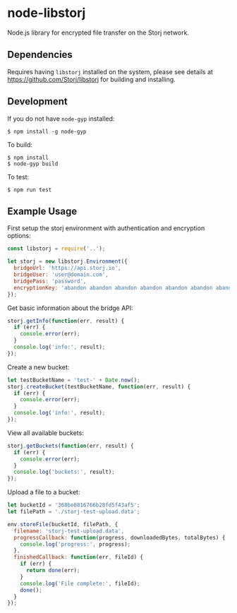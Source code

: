 # node-libstorj

Node.js library for encrypted file transfer on the Storj network.

## Dependencies

Requires having `libstorj` installed on the system, please see details at https://github.com/Storj/libstorj for building and installing.

## Development

If you do not have `node-gyp` installed:

```
$ npm install -g node-gyp
```

To build:

```
$ npm install
$ node-gyp build
```

To test:

```
$ npm run test
```

## Example Usage

First setup the storj environment with authentication and encryption options:

```js
const libstorj = require('..');

let storj = new libstorj.Environment({
  bridgeUrl: 'https://api.storj.io',
  bridgeUser: 'user@domain.com',
  bridgePass: 'password',
  encryptionKey: 'abandon abandon abandon abandon abandon abandon abandon abandon abandon abandon abandon about'
});
```


Get basic information about the bridge API:
```js
storj.getInfo(function(err, result) {
  if (err) {
    console.error(err);
  }
  console.log('info:', result);
});
```

Create a new bucket:
```js
let testBucketName = 'test-' + Date.now();
storj.createBucket(testBucketName, function(err, result) {
  if (err) {
    console.error(err);
  }
  console.log('info:', result);
});
```

View all available buckets:
```js
storj.getBuckets(function(err, result) {
  if (err) {
    console.error(err);
  }
  console.log('buckets:', result);
});
```

Upload a file to a bucket:
```js
let bucketId = '368be0816766b28fd5f43af5';
let filePath = './storj-test-upload.data';

env.storeFile(bucketId, filePath, {
  filename: 'storj-test-upload.data',
  progressCallback: function(progress, downloadedBytes, totalBytes) {
    console.log('progress:', progress);
  },
  finishedCallback: function(err, fileId) {
    if (err) {
      return done(err);
    }
    console.log('File complete:', fileId);
    done();
  }
});

```